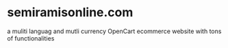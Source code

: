 # semiramisonline.com
a muliti languag and mutli currency OpenCart ecommerce website with tons of functionalities
